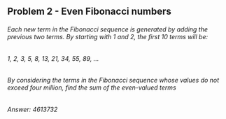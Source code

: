 ## Problem 2 - Even Fibonacci numbers

###### Each new term in the Fibonacci sequence is generated by adding the previous two terms. By starting with 1 and 2, the first 10 terms will be:
###### 1, 2, 3, 5, 8, 13, 21, 34, 55, 89, ...

###### By considering the terms in the Fibonacci sequence whose values do not exceed four million, find the sum of the even-valued terms

###### Answer: 4613732